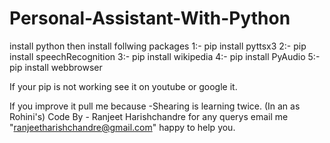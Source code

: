 # Personal-Assistant-With-Python
install python
then install follwing packages
1:- pip install pyttsx3
2:- pip install speechRecognition
3:- pip install wikipedia
4:- pip install PyAudio 
5:- pip install webbrowser

If your pip is not working see it on youtube or google it.

If you improve it pull me because 
            -Shearing is learning twice.
            (In an as Rohini's)
            Code By - Ranjeet Harishchandre
for any querys email me "ranjeetharishchandre@gmail.com" happy to help you.           
